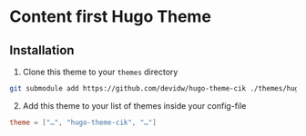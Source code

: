 # Content first Hugo Theme

## Installation
1. Clone this theme to your `themes` directory
```bash
git submodule add https://github.com/devidw/hugo-theme-cik ./themes/hugo-theme-cik
```
2. Add this theme to your list of themes inside your config-file
```toml
theme = ["…", "hugo-theme-cik", "…"]
```
